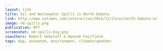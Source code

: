 ```yaml
---
layout: link
title: Oil and Wastewater Spills in North Dakota
link: http://www.nytimes.com/interactive/2014/11/23/us/north-dakota-oil-boom-downside.html#g-nd-spills
image: nd-spills.png
publication: NYT
screenshot: nd-spills-big.png
coauthors: Robert Gebeloff & Hannah Fairfield
tags: map, animated, environment, climate/weather
---
```

